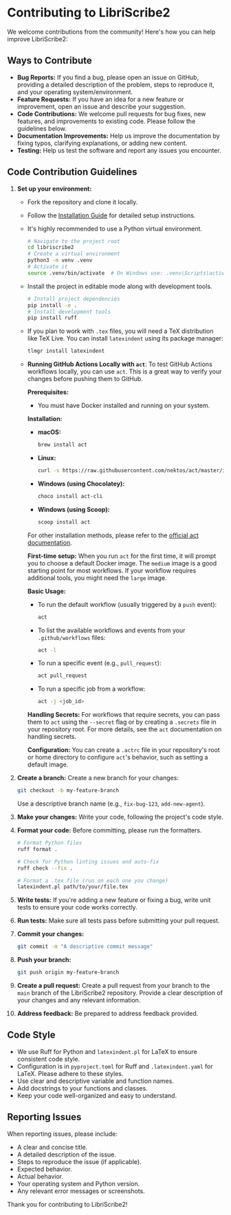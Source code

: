 # Contributing to LibriScribe2

We welcome contributions from the community!  Here's how you can help improve LibriScribe2:

## Ways to Contribute

* **Bug Reports:**  If you find a bug, please open an issue on GitHub, providing a detailed description of the problem, steps to reproduce it, and your operating system/environment.
* **Feature Requests:**  If you have an idea for a new feature or improvement, open an issue and describe your suggestion.
* **Code Contributions:**  We welcome pull requests for bug fixes, new features, and improvements to existing code.  Please follow the guidelines below.
* **Documentation Improvements:**  Help us improve the documentation by fixing typos, clarifying explanations, or adding new content.
* **Testing:**  Help us test the software and report any issues you encounter.

## Code Contribution Guidelines

1. **Set up your environment:**
    * Fork the repository and clone it locally.
    * Follow the [Installation Guide](../INSTALL.md) for detailed setup instructions.
    * It's highly recommended to use a Python virtual environment.

      ```bash
      # Navigate to the project root
      cd libriscribe2
      # Create a virtual environment
      python3 -m venv .venv
      # Activate it
      source .venv/bin/activate  # On Windows use: .venv\Scripts\activate
      ```

    * Install the project in editable mode along with development tools.

      ```bash
      # Install project dependencies
      pip install -e .
      # Install development tools
      pip install ruff
      ```

    * If you plan to work with `.tex` files, you will need a TeX distribution like TeX Live. You can install `latexindent` using its package manager:

      ```bash
      tlmgr install latexindent
      ```

    * **Running GitHub Actions Locally with `act`**:
      To test GitHub Actions workflows locally, you can use `act`. This is a great way to verify your changes before pushing them to GitHub.

      **Prerequisites:**
      - You must have Docker installed and running on your system.

      **Installation:**
      - **macOS:**
        ```bash
        brew install act
        ```
      - **Linux:**
        ```bash
        curl -s https://raw.githubusercontent.com/nektos/act/master/install.sh | sudo bash
        ```
      - **Windows (using Chocolatey):**
        ```bash
        choco install act-cli
        ```
      - **Windows (using Scoop):**
        ```bash
        scoop install act
        ```

      For other installation methods, please refer to the [official act documentation](https://github.com/nektos/act#installation).

      **First-time setup:**
      When you run `act` for the first time, it will prompt you to choose a default Docker image. The `medium` image is a good starting point for most workflows. If your workflow requires additional tools, you might need the `large` image.

      **Basic Usage:**
      - To run the default workflow (usually triggered by a `push` event):
        ```bash
        act
        ```
      - To list the available workflows and events from your `.github/workflows` files:
        ```bash
        act -l
        ```
      - To run a specific event (e.g., `pull_request`):
        ```bash
        act pull_request
        ```
      - To run a specific job from a workflow:
        ```bash
        act -j <job_id>
        ```

      **Handling Secrets:**
      For workflows that require secrets, you can pass them to `act` using the `--secret` flag or by creating a `.secrets` file in your repository root. For more details, see the `act` documentation on handling secrets.

      **Configuration:**
      You can create a `.actrc` file in your repository's root or home directory to configure `act`'s behavior, such as setting a default image.

2. **Create a branch:** Create a new branch for your changes:

    ```bash
    git checkout -b my-feature-branch
    ```

    Use a descriptive branch name (e.g., `fix-bug-123`, `add-new-agent`).
3. **Make your changes:**  Write your code, following the project's code style.
4. **Format your code:** Before committing, please run the formatters.

    ```bash
    # Format Python files
    ruff format .

    # Check for Python linting issues and auto-fix
    ruff check --fix .

    # Format a .tex file (run on each one you change)
    latexindent.pl path/to/your/file.tex
    ```

5. **Write tests:**  If you're adding a new feature or fixing a bug, write unit tests to ensure your code works correctly.
6. **Run tests:**  Make sure all tests pass before submitting your pull request.
7. **Commit your changes:**

    ```bash
    git commit -m "A descriptive commit message"
    ```

8. **Push your branch:**

    ```bash
    git push origin my-feature-branch
    ```

9. **Create a pull request:**  Create a pull request from your branch to the `main` branch of the LibriScribe2 repository. Provide a clear description of your changes and any relevant information.
10. **Address feedback:** Be prepared to address feedback provided.

## Code Style

* We use Ruff for Python and `latexindent.pl` for LaTeX to ensure consistent code style.
* Configuration is in `pyproject.toml` for Ruff and `.latexindent.yaml` for LaTeX. Please adhere to these styles.
* Use clear and descriptive variable and function names.
* Add docstrings to your functions and classes.
* Keep your code well-organized and easy to understand.

## Reporting Issues

When reporting issues, please include:

* A clear and concise title.
* A detailed description of the issue.
* Steps to reproduce the issue (if applicable).
* Expected behavior.
* Actual behavior.
* Your operating system and Python version.
* Any relevant error messages or screenshots.

Thank you for contributing to LibriScribe2!
